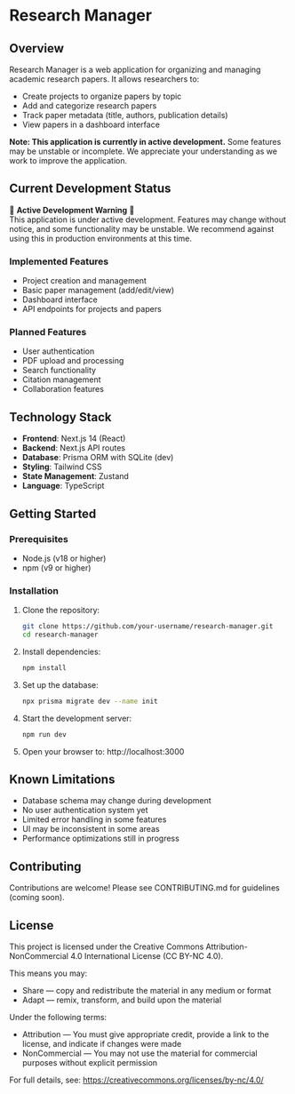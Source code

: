 # Research Manager

## Overview
Research Manager is a web application for organizing and managing academic research papers. It allows researchers to:
- Create projects to organize papers by topic
- Add and categorize research papers
- Track paper metadata (title, authors, publication details)
- View papers in a dashboard interface

**Note: This application is currently in active development.** Some features may be unstable or incomplete. We appreciate your understanding as we work to improve the application.

## Current Development Status
🚧 **Active Development Warning** 🚧  
This application is under active development. Features may change without notice, and some functionality may be unstable. We recommend against using this in production environments at this time.

### Implemented Features
- Project creation and management
- Basic paper management (add/edit/view)
- Dashboard interface
- API endpoints for projects and papers

### Planned Features
- User authentication
- PDF upload and processing
- Search functionality
- Citation management
- Collaboration features

## Technology Stack
- **Frontend**: Next.js 14 (React)
- **Backend**: Next.js API routes
- **Database**: Prisma ORM with SQLite (dev)
- **Styling**: Tailwind CSS
- **State Management**: Zustand
- **Language**: TypeScript

## Getting Started

### Prerequisites
- Node.js (v18 or higher)
- npm (v9 or higher)

### Installation
1. Clone the repository:
   ```bash
   git clone https://github.com/your-username/research-manager.git
   cd research-manager
   ```

2. Install dependencies:
   ```bash
   npm install
   ```

3. Set up the database:
   ```bash
   npx prisma migrate dev --name init
   ```

4. Start the development server:
   ```bash
   npm run dev
   ```

5. Open your browser to: http://localhost:3000

## Known Limitations
- Database schema may change during development
- No user authentication system yet
- Limited error handling in some features
- UI may be inconsistent in some areas
- Performance optimizations still in progress

## Contributing
Contributions are welcome! Please see CONTRIBUTING.md for guidelines (coming soon).

## License
This project is licensed under the Creative Commons Attribution-NonCommercial 4.0 International License (CC BY-NC 4.0). 

This means you may:
- Share — copy and redistribute the material in any medium or format
- Adapt — remix, transform, and build upon the material

Under the following terms:
- Attribution — You must give appropriate credit, provide a link to the license, and indicate if changes were made
- NonCommercial — You may not use the material for commercial purposes without explicit permission

For full details, see: https://creativecommons.org/licenses/by-nc/4.0/
